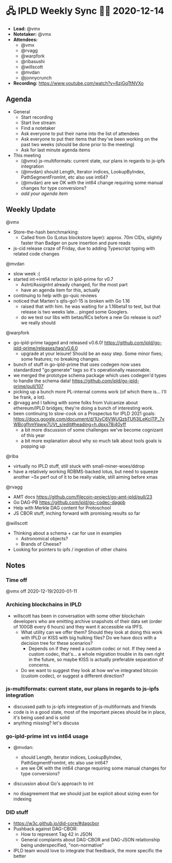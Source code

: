 # 🖧 IPLD Weekly Sync 🙌🏽 2020-12-14

- **Lead:** @vmx
- **Notetaker:** @vmx
- **Attendees:**
  - @vmx
  - @rvagg
  - @warpfork
  - @ribasushi
  - @willscott
  - @mvdan
  - @jonnycrunch
- **Recording:** https://www.youtube.com/watch?v=6zjGqTtNVXo

## Agenda

- General
  - Start recording
  - Start live stream
  - Find a notetaker
  - Ask everyone to put their name into the list of attendees
  - Ask everyone to put their items that they've been working on the past two weeks (should be done prior to the meeting)
  - Ask for last minute agenda items
- This meeting
  - (@vmx) js-multiformats: current state, our plans in regards to js-ipfs integration
  - (@mvdan) should Length, Iterator indices, LookupByIndex, PathSegmentFromInt, etc also use int64?
  - (@mvdan) are we OK with the int64 change requiring some manual changes for type conversions?
  - _add your agenda item_


## Weekly Update

@vmx
 - Store-the-hash benchmarking:
   - Called from Go (Lotus blockstore layer): approx. 70m CIDs, slightly faster than Badger on pure insertion and pure reads
 - js-cid release craze of Friday, due to adding Typescript typing with related code changes

@mvdan 
- slow week :(
- started int->int64 refactor in ipld-prime for v0.7
    - AsInt/AssignInt already changed, for the most part
    - have an agenda item for this, actually
- continuing to help with go-quic reviews
- noticed that Marten's qtls-go1-15 is broken with Go 1.16
    - raised that with him. he was waiting for a 1.16beta1 to test, but that release is two weeks late... pinged some Googlers.
    - do we test our libs with betas/RCs before a new Go release is out? we really should

@warpfork
- go-ipld-prime tagged and released v0.6.0!  https://github.com/ipld/go-ipld-prime/releases/tag/v0.6.0
	- upgrade at your leisure!  Should be an easy step.  Some minor fixes; some features; no breaking changes.
- bunch of stuff in go-ipld-prime that uses codegen now uses standardized "go:generate" tags so it's operationally reasonable.
- we merged the prototype schema package which uses codegen'd types to handle the schema data!  https://github.com/ipld/go-ipld-prime/pull/107
- picking up a bunch more PL-internal comms work (of which there is... I'll be frank, a lot).
- @rvagg and I talking with some folks from Vulcanize about ethereum/IPLD bridges; they're doing a bunch of interesting work.
- been continuing to slow-cook on a Prospectus for IPLD 2021 goals: https://docs.google.com/document/d/1UyC6VWUQzbTUfj3lLeKcITP_7vWBcgfhmYqww7UVt_s/edit#heading=h.dpxx78i40yff
	- a bit more discussion of some challenges we've become cognizant of this year
	- a bit more explanation about why so much talk about tools goals is popping up

@riba
- virtually no IPLD stuff, still stuck with small-miner-woes/ddrop
- have a relatively working RDBMS-backed lotus, but need to squeeze another ~5x perf out of it to be really viable, still aiming before xmas

@rvagg
  - AMT docs https://github.com/filecoin-project/go-amt-ipld/pull/23
  - Go DAG-PB https://github.com/ipld/go-codec-dagpb
  - Help with Merkle DAG content for Protoschool
  - JS CBOR stuff, inching forward with promising results so far

@willscott 
  - Thinking about a schema + car for use in examples
      - Astronomical objects?
      - Brands of Cheese?
  - Looking for pointers to ipfs / ingestion of other chains


## Notes

### Time off
@vmx off 2020-12-19/2020-01-11


### Archicing blockchains in IPLD

- willscott has been in conversation with some other blockchain developers who are emitting archive snapshots of their data set (order of 100GB every 6 hours) and they want it accessible via IPFS.
	- What utility can we offer them?  Should they look at doing this work with IPLD or KISS with big hulking files?  Do we have docs with a decision tree for these scenarios?
		- Depends on if they need a custom codec or not.  If they need a custom codec, that's... a whole migration trouble in its own right in the future, so maybe KISS is actually preferable separation of concerns.
	- Do we want to suggest they look at how we've integrated bitcoin (custom codec), or suggest a different direction?

### js-multiformats: current state, our plans in regards to js-ipfs integration

- discussed path to js-ipfs integreation of js-multiformats and friends
- code is in a good state, most of the important pieces should be in place, it's being used and is solid
- anything missing? let's discuss

### go-ipld-prime int vs int64 usage
- @mvdan:
    - should Length, Iterator indices, LookupByIndex, PathSegmentFromInt, etc also use int64?
    - are we OK with the int64 change requiring some manual changes for type conversions?

- discussion about Go's approach to int
- no disagreement that we should just be explicit about sizing even for indexing

### DID stuff

 - https://w3c.github.io/did-core/#dagcbor
 - Pushback against DAG-CBOR:
   - How to represent Tag 42 in JSON
   - General complaints about DAG-CBOR and DAG-JSON relationship being underspecified, "non-normative"
 - IPLD team would love to integrate that feedback, the more specific the better
